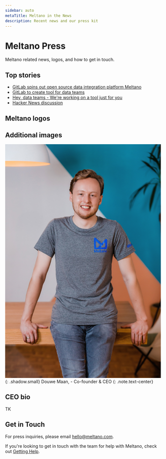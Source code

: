 ```yaml
---
sidebar: auto
metaTitle: Meltano in the News
description: Recent news and our press kit
---
```


# Meltano Press

Meltano related news, logos, and how to get in touch.

## Top stories

- [GitLab spins out open source data integration platform Meltano](https://venturebeat.com/2021/06/30/gitlab-spins-out-open-source-data-integration-platform-meltano/)
- [GitLab to create tool for data teams](https://sdtimes.com/data/gitlab-to-create-tool-for-data-teams/)
- [Hey, data teams - We're working on a tool just for you](https://about.gitlab.com/2018/08/01/hey-data-teams-we-are-working-on-a-tool-just-for-you/)
- [Hacker News discussion](https://news.ycombinator.com/item?id=17667399)

## Meltano logos

<LogoList />

## Additional images

![Full image of Douwe Maan, Co-founder & CEO of Meltano](docs/src/.vuepress/public/images/home/press/douwe_maan_meltano_ceo_full.JPG){: .shadow.small}
Douwe Maan, - Co-founder & CEO
{: .note.text-center}



## CEO bio

TK

## Get in Touch

For press inquiries, please email [hello@meltano.com](mailto:hello@meltano.com).

If you're looking to get in touch with the team for help with Meltano, check out [Getting Help](/docs/getting-help.md).
